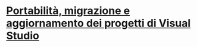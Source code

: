 # [Portabilità, migrazione e aggiornamento dei progetti di Visual Studio](port-migrate-and-upgrade-visual-studio-projects.md)


<!--HONumber=Feb17_HO4-->


